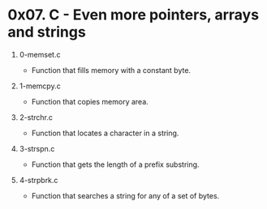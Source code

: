 # 0x07. C - Even more pointers, arrays and strings

1. 0-memset.c
   - Function that fills memory with a constant byte.

2. 1-memcpy.c
   - Function that copies memory area.

3. 2-strchr.c
   - Function that locates a character in a string.

4. 3-strspn.c
    - Function that gets the length of a prefix substring.

5. 4-strpbrk.c
   - Function that searches a string for any of a set of bytes.

